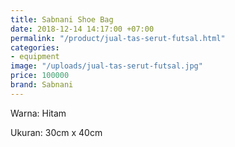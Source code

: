```yaml
---
title: Sabnani Shoe Bag
date: 2018-12-14 14:17:00 +07:00
permalink: "/product/jual-tas-serut-futsal.html"
categories:
- equipment
image: "/uploads/jual-tas-serut-futsal.jpg"
price: 100000
brand: Sabnani
---
```


Warna: Hitam

Ukuran: 30cm x 40cm